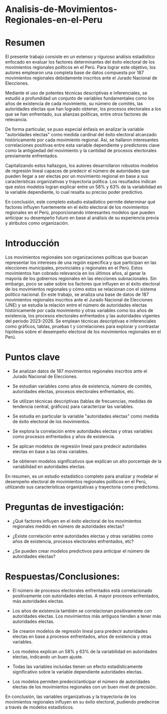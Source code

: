 # Analisis-de-Movimientos-Regionales-en-el-Peru
# Resumen
El presente trabajo consiste en un extenso y riguroso análisis estadístico enfocado en evaluar los factores determinantes del éxito electoral de los movimientos regionales políticos en el Perú. Para lograr este objetivo, los autores emplearon una completa base de datos compuesta por 187 movimientos regionales debidamente inscritos ante el Jurado Nacional de Elecciones. 

Mediante el uso de potentes técnicas descriptivas e inferenciales, se estudió a profundidad un conjunto de variables fundamentales como los años de existencia de cada movimiento, su número de comités, las autoridades electas que han logrado obtener, los procesos electorales a los que se han enfrentado, sus alianzas políticas, entre otros factores de relevancia.

De forma particular, se puso especial énfasis en analizar la variable "autoridades electas" como medida cardinal del éxito electoral alcanzado históricamente por cada movimiento regional. Así, se hallaron interesantes correlaciones positivas entre esta variable dependiente y predictores clave como la antigüedad del movimiento y la cantidad de procesos electorales previamente enfrentados.

Capitalizando estos hallazgos, los autores desarrollaron robustos modelos de regresión lineal capaces de predecir el número de autoridades que pueden llegar a ser electas por un movimiento regional en base a sus características organizativas y trayectoria política. Los resultados indican que estos modelos logran explicar entre un 58% y 63% de la variabilidad en la variable dependiente, lo cual resalta su preciso poder predictivo.

En conclusión, este completo estudio estadístico permite determinar qué factores influyen fuertemente en el éxito electoral de los movimientos regionales en el Perú, proporcionando interesantes modelos que pueden anticipar su desempeño futuro en base al análisis de su experiencia previa y atributos como organización.

# Introducción
Los movimientos regionales son organizaciones políticas que buscan representar los intereses de una región específica y que participan en las elecciones municipales, provinciales y regionales en el Perú. Estos movimientos han cobrado relevancia en los últimos años, al ganar la mayoría de los gobiernos regionales en las elecciones subnacionales. Sin embargo, poco se sabe sobre los factores que influyen en el éxito electoral de los movimientos regionales y cómo estos se relacionan con el sistema político nacional. En este trabajo, se analiza una base de datos de 187 movimientos regionales inscritos ante el Jurado Nacional de Elecciones (JNE) y se estudia la relación entre el número de autoridades electas históricamente por cada movimiento y otras variables como los años de existencia, los procesos electorales enfrentados y las autoridades vigentes del periodo 2023-2026. Se emplean técnicas descriptivas e inferenciales como gráficos, tablas, pruebas t y correlaciones para explorar y contrastar hipótesis sobre el desempeño electoral de los movimientos regionales en el Perú.

# Puntos clave

- Se analizan datos de 187 movimientos regionales inscritos ante el Jurado Nacional de Elecciones.

- Se estudian variables como años de existencia, número de comités, autoridades electas, procesos electorales enfrentados, etc. 

- Se utilizan técnicas descriptivas (tablas de frecuencias, medidas de tendencia central, gráficos) para caracterizar las variables.

- Se estudia en particular la variable "autoridades electas" como medida de éxito electoral de los movimientos.

- Se explora la correlación entre autoridades electas y otras variables como procesos enfrentados y años de existencia.

- Se aplican modelos de regresión lineal para predecir autoridades electas en base a las otras variables.

- Se obtienen modelos significativos que explican un alto porcentaje de la variabilidad en autoridades electas.

En resumen, es un estudio estadístico completo para analizar y modelar el desempeño electoral de movimientos regionales políticos en el Perú, utilizando sus características organizativas y trayectoria como predictores.

# Preguntas de investigación:

- ¿Qué factores influyen en el éxito electoral de los movimientos regionales medido en número de autoridades electas?

- ¿Existe correlación entre autoridades electas y otras variables como años de existencia, procesos electorales enfrentados, etc?

- ¿Se pueden crear modelos predictivos para anticipar el número de autoridades electas?


# Respuestas/Conclusiones:

- El número de procesos electorales enfrentados está correlacionado positivamente con autoridades electas. A mayor procesos enfrentados, más autoridades electas.

- Los años de existencia también se correlacionan positivamente con autoridades electas. Los movimientos más antiguos tienden a tener más autoridades electas.

- Se crearon modelos de regresión lineal para predecir autoridades electas en base a procesos enfrentados, años de existencia y otras variables.

- Los modelos explican un 58% y 63% de la variabilidad en autoridades electas, indicando un buen ajuste. 

- Todas las variables incluidas tienen un efecto estadísticamente significativo sobre la variable dependiente autoridades electas.

- Los modelos permiten predecir/anticipar el número de autoridades electas de los movimientos regionales con un buen nivel de precisión.

En conclusión, las variables organizativas y la trayectoria de los movimientos regionales influyen en su éxito electoral, pudiendo predecirse a través de modelos estadísticos.

